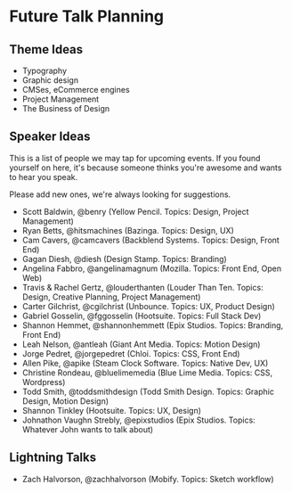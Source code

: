 # Future Talk Planning

## Theme Ideas

* Typography
* Graphic design
* CMSes, eCommerce engines
* Project Management
* The Business of Design

## Speaker Ideas

This is a list of people we may tap for upcoming events. If you found yourself on here, it's because someone thinks you're awesome and wants to hear you speak.

Please add new ones, we're always looking for suggestions.

* Scott Baldwin, @benry (Yellow Pencil. Topics: Design, Project Management)
* Ryan Betts, @hitsmachines (Bazinga. Topics: Design, UX)
* Cam Cavers, @camcavers (Backblend Systems. Topics: Design, Front End)
* Gagan Diesh, @diesh (Design Stamp. Topics: Branding)
* Angelina Fabbro, @angelinamagnum (Mozilla. Topics: Front End, Open Web)
* Travis & Rachel Gertz, @louderthanten (Louder Than Ten. Topics: Design, Creative Planning, Project Management)
* Carter Gilchrist, @cgilchrist (Unbounce. Topics: UX, Product Design)
* Gabriel Gosselin, @fggosselin (Hootsuite. Topics: Full Stack Dev)
* Shannon Hemmet, @shannonhemmett (Epix Studios. Topics: Branding, Front End)
* Leah Nelson, @antleah (Giant Ant Media. Topics: Motion Design)
* Jorge Pedret, @jorgepedret (Chloi. Topics: CSS, Front End)
* Allen Pike, @apike (Steam Clock Software. Topics: Native Dev, UX)
* Christine Rondeau, @bluelimemedia (Blue Lime Media. Topics: CSS, Wordpress)
* Todd Smith, @toddsmithdesign (Todd Smith Design. Topics: Graphic Design, Motion Design)
* Shannon Tinkley (Hootsuite. Topics: UX, Design)
* Johnathon Vaughn Strebly, @epixstudios (Epix Studios. Topics: Whatever John wants to talk about)

## Lightning Talks

* Zach Halvorson, @zachhalvorson (Mobify. Topics: Sketch workflow)